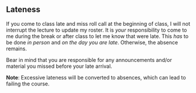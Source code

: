 
## Lateness

If you come to class late and miss roll call at the beginning of class, I will not interrupt the lecture to update my roster. It is *your* responsibility to come to me during the break or after class to let me know that were late. This *has* to be done *in person* and *on the day you are late*. Otherwise, the absence remains.

Bear in mind that you are responsible for any announcements and/or material you missed before your late arrival.

**Note**: Excessive lateness will be converted to absences, which can lead to failing the course.
